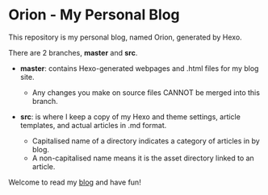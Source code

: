 # Orion - My Personal Blog

This repository is my personal blog, named Orion, generated by Hexo.

There are 2 branches, **master** and **src**.

- **master**: contains Hexo-generated webpages and .html files for my blog site.
  - Any changes you make on source files CANNOT be merged into this branch.

- **src**: is where I keep a copy of my Hexo and theme settings, article templates, and actual articles in .md format.
  - Capitalised name of a directory indicates a category of articles in by blog.
  - A non-capitalised name means it is the asset directory linked to an article.


Welcome to read my [blog](https://olivierjeannin.github.io/) and have fun!
